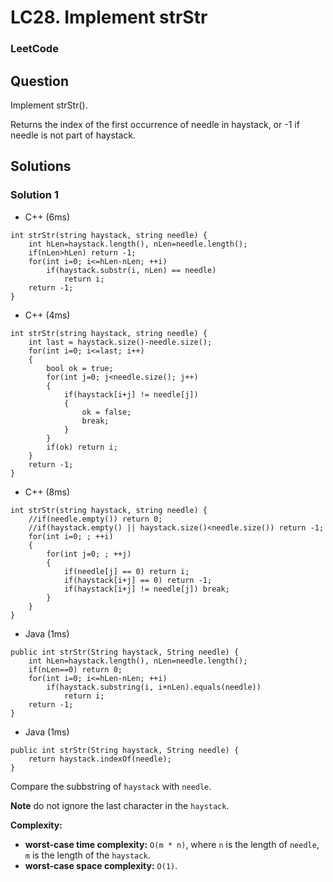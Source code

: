 # LC28. Implement strStr

### LeetCode

## Question

Implement strStr().

Returns the index of the first occurrence of needle in haystack, or -1 if needle is not part of haystack.

## Solutions

### Solution 1

* C++ (6ms) 
```
int strStr(string haystack, string needle) {
    int hLen=haystack.length(), nLen=needle.length();
    if(nLen>hLen) return -1;
    for(int i=0; i<=hLen-nLen; ++i)
        if(haystack.substr(i, nLen) == needle)
            return i;
    return -1;
}
```

* C++ (4ms) 
```
int strStr(string haystack, string needle) {
    int last = haystack.size()-needle.size();
    for(int i=0; i<=last; i++)
    {
        bool ok = true;
        for(int j=0; j<needle.size(); j++)
        {
            if(haystack[i+j] != needle[j])
            {
                ok = false;
                break;
            }
        }
        if(ok) return i;
    }
    return -1;
}
```

* C++ (8ms) 
```
int strStr(string haystack, string needle) {
    //if(needle.empty()) return 0;
    //if(haystack.empty() || haystack.size()<needle.size()) return -1;
    for(int i=0; ; ++i)
    {
        for(int j=0; ; ++j)
        {
            if(needle[j] == 0) return i;
            if(haystack[i+j] == 0) return -1;
            if(haystack[i+j] != needle[j]) break;
        }
    }   
}
```

* Java (1ms) 
```
public int strStr(String haystack, String needle) {
    int hLen=haystack.length(), nLen=needle.length();
    if(nLen==0) return 0;
    for(int i=0; i<=hLen-nLen; ++i)
        if(haystack.substring(i, i+nLen).equals(needle))
            return i;
    return -1;
}
```

* Java (1ms)
```
public int strStr(String haystack, String needle) {
    return haystack.indexOf(needle);
}
```

Compare the subbstring of `haystack` with `needle`.

**Note** do not ignore the last character in the `haystack`.

**Complexity:**

* **worst-case time complexity:** `O(m * n)`, where `n` is the length of `needle`, `m` is the length of the `haystack`.
* **worst-case space complexity:** `O(1)`.

